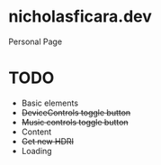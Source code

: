 # nicholasficara.dev
Personal Page

# TODO
- Basic elements
- ~~DeviceControls toggle button~~
- ~~Music controls toggle button~~
- Content
- ~~Get new HDRI~~
- Loading
